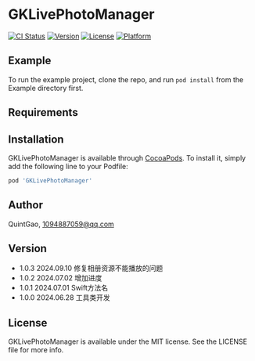 # GKLivePhotoManager

[![CI Status](https://img.shields.io/travis/QuintGao/GKLivePhotoManager.svg?style=flat)](https://travis-ci.org/QuintGao/GKLivePhotoManager)
[![Version](https://img.shields.io/cocoapods/v/GKLivePhotoManager.svg?style=flat)](https://cocoapods.org/pods/GKLivePhotoManager)
[![License](https://img.shields.io/cocoapods/l/GKLivePhotoManager.svg?style=flat)](https://cocoapods.org/pods/GKLivePhotoManager)
[![Platform](https://img.shields.io/cocoapods/p/GKLivePhotoManager.svg?style=flat)](https://cocoapods.org/pods/GKLivePhotoManager)

## Example

To run the example project, clone the repo, and run `pod install` from the Example directory first.

## Requirements

## Installation

GKLivePhotoManager is available through [CocoaPods](https://cocoapods.org). To install
it, simply add the following line to your Podfile:

```ruby
pod 'GKLivePhotoManager'
```

## Author

QuintGao, 1094887059@qq.com

## Version

* 1.0.3 2024.09.10 修复相册资源不能播放的问题
* 1.0.2 2024.07.02 增加进度
* 1.0.1 2024.07.01 Swift方法名
* 1.0.0 2024.06.28 工具类开发

## License

GKLivePhotoManager is available under the MIT license. See the LICENSE file for more info.
